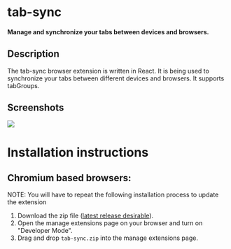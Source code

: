 # tab-sync

#### Manage and synchronize your tabs between devices and browsers.

## Description

The tab-sync browser extension is written in React. It is being used to synchronize your tabs between different devices and browsers. It supports tabGroups.

## Screenshots

![](https://i.imgur.com/G4vKOLf.png)

# Installation instructions

## Chromium based browsers:

NOTE: You will have to repeat the following installation process to update the extension

1. Download the zip file ([latest release desirable](https://github.com/MarconLP/tab-sync/releases)).
2. Open the manage extensions page on your browser and turn on "Developer Mode".
3. Drag and drop `tab-sync.zip` into the manage extensions page.
